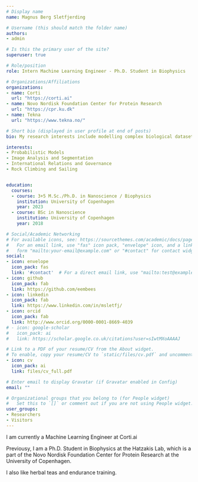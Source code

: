 ```yaml
---
# Display name
name: Magnus Berg Sletfjerding

# Username (this should match the folder name)
authors:
- admin

# Is this the primary user of the site?
superuser: true

# Role/position
role: Intern Machine Learning Engineer - Ph.D. Student in Biophysics 

# Organizations/Affiliations
organizations:
- name: Corti
  url: "https://corti.ai"
- name: Novo Nordisk Foundation Center for Protein Research
  url: "https://cpr.ku.dk"
- name: Tekna
  url: "https://www.tekna.no/"

# Short bio (displayed in user profile at end of posts)
bio: My research interests include modelling complex biological datasets with probabilistic models and machine learning. 

interests:
- Probabilistic Models
- Image Analysis and Segmentation
- International Relations and Governance
- Rock Climbing and Sailing


education:
  courses:
  - course: 3+5 M.Sc./Ph.D. in Nanoscience / Biophysics
    institution: University of Copenhagen
    year: 2023
  - course: BSc in Nanoscience
    institution: University of Copenhagen
    year: 2018

# Social/Academic Networking
# For available icons, see: https://sourcethemes.com/academic/docs/page-builder/#icons
#   For an email link, use "fas" icon pack, "envelope" icon, and a link in the
#   form "mailto:your-email@example.com" or "#contact" for contact widget.
social:
- icon: envelope
  icon_pack: fas
  link: '#contact'  # For a direct email link, use "mailto:test@example.org".
- icon: github
  icon_pack: fab
  link: https://github.com/eembees
- icon: linkedin
  icon_pack: fab
  link: https://www.linkedin.com/in/msletfj/
- icon: orcid
  icon_pack: fab
  link: http://www.orcid.org/0000-0001-8669-4039
# - icon: google-scholar
#   icon_pack: ai
#   link: https://scholar.google.co.uk/citations?user=sIwtMXoAAAAJ

# Link to a PDF of your resume/CV from the About widget.
# To enable, copy your resume/CV to `static/files/cv.pdf` and uncomment the lines below.
- icon: cv
  icon_pack: ai
  link: files/cv_full.pdf

# Enter email to display Gravatar (if Gravatar enabled in Config)
email: ""

# Organizational groups that you belong to (for People widget)
#   Set this to `[]` or comment out if you are not using People widget.
user_groups:
- Researchers
- Visitors
---
```


I am currently a Machine Learning Engineer at Corti.ai

Previousy, I am a Ph.D. Student in Biophysics at the Hatzakis Lab, which is a part of the Novo Nordisk Foundation Center for Protein Research at the University of Copenhagen.


I also like herbal teas and endurance training.
